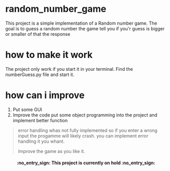 # random_number_game
This project is a simple implementation of a Random number game.
The goal is to guess a random number the game tell you if you'r guess is bigger or smaller of that the response

# how to make it work
The project only work if you start it in your terminal. Find the numberGuess.py file and start it.

# how can i improve
1. Put some GUI 
1. Improve the code put some object programming into the project and implement better function

> error handling whas not fully implemented so if you enter a wrong input the progamme will likely crash.
> you can implement error handling it you whant.
>
> Improve the game as you like it.

<h4 align = 'center'> :no_entry_sign: This project is currently on hold :no_entry_sign: </h4>
